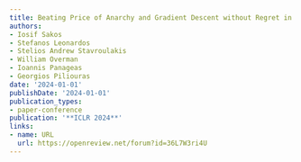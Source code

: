 ```yaml
---
title: Beating Price of Anarchy and Gradient Descent without Regret in Potential Games
authors:
- Iosif Sakos
- Stefanos Leonardos
- Stelios Andrew Stavroulakis
- William Overman
- Ioannis Panageas
- Georgios Piliouras
date: '2024-01-01'
publishDate: '2024-01-01'
publication_types:
- paper-conference
publication: '**ICLR 2024**'
links:
- name: URL
  url: https://openreview.net/forum?id=36L7W3ri4U
---
```

